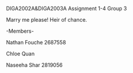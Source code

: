 DIGA2002A&DIGA2003A Assignment 1-4 Group 3

Marry me please! Heir of chance.

-Members-

Nathan Fouche 2687558

Chloe Quan

Naseeha Shar 2819056 
